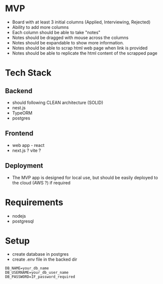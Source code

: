 # MVP

- Board with at least 3 initial columns (Applied, Interviewing, Rejected)
- Ability to add more columns
- Each column should be able to take "notes"
- Notes should be dragged with mouse across the columns
- Notes should be expandable to show more information.
- Notes should be able to scrap html web page when link is provided
- Notes should be able to replicate the html content of the scrapped page

# Tech Stack

## Backend

- should following CLEAN architecture (SOLID)
- nest.js
- TypeORM
- postgres

## Frontend

- web app - react
- next.js ? vite ?

## Deployment

- The MVP app is designed for local use, but should be easily deployed to the cloud (AWS ?) if required

# Requirements

- nodejs
- postgresql

# Setup

- create database in postgres
- create .env file in the backed dir

```
DB_NAME=your_db_name
DB_USERNAME=your_db_user_name
DB_PASSWORD=IF_password_required
```
